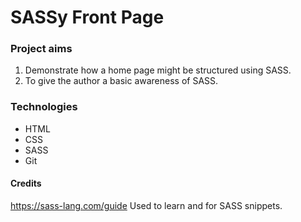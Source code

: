 # SASSy Front Page

### Project aims
1. Demonstrate how a home page might be structured using SASS.
2. To give the author a basic awareness of SASS.

### Technologies

* HTML
* CSS
* SASS
* Git


#### Credits

https://sass-lang.com/guide Used to learn and for SASS snippets.